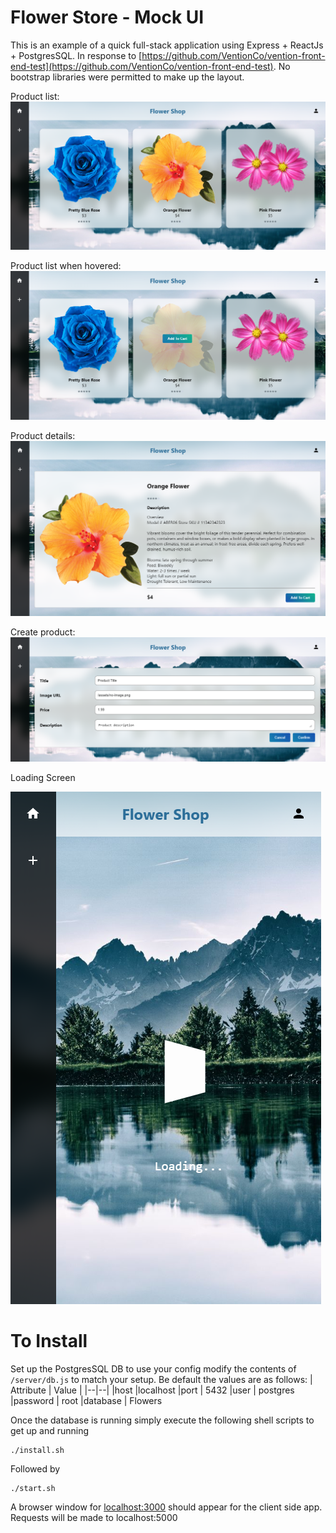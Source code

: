 # Flower Store - Mock UI
This is an example of a quick full-stack application using Express + ReactJs + PostgresSQL.
In response to [https://github.com/VentionCo/vention-front-end-test](https://github.com/VentionCo/vention-front-end-test). 
No bootstrap libraries were permitted to make up the layout. 

Product list:
![enter image description here](https://github.com/ruttyj/FlowerShop/blob/master/docs/list.png?raw=true)
  
  Product list when hovered:
![enter image description here](https://github.com/ruttyj/FlowerShop/blob/master/docs/list-hover.png?raw=true)

Product details:
![enter image description here](https://github.com/ruttyj/FlowerShop/blob/master/docs/product-details.png?raw=true)


Create product:
![enter image description here](https://github.com/ruttyj/FlowerShop/blob/master/docs/add-product.png?raw=true)


Loading Screen

![enter image description here](https://github.com/ruttyj/FlowerShop/blob/master/docs/loading.png?raw=true)




# To Install
Set up the PostgresSQL DB to use your config modify the contents of `/server/db.js` to match your setup.
Be default the values are as follows:
| Attribute | Value |
|--|--|
|host  |localhost 
|port | 5432
|user | postgres
|password | root
|database | Flowers

Once the database is running simply execute the following shell scripts to get up and running

    ./install.sh

Followed by 

    ./start.sh

A browser window for [localhost:3000](http://localhost:3000/)  should appear for the client side app. Requests will be made to localhost:5000
